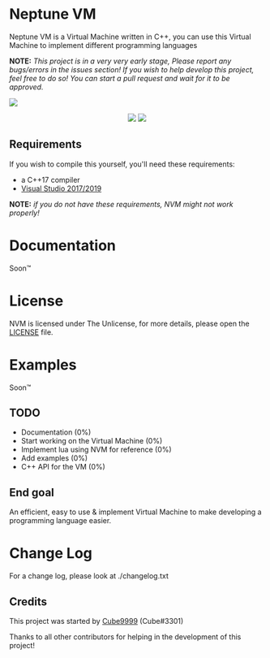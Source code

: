# Neptune VM
Neptune VM is a Virtual Machine written in C++, you can use this Virtual Machine to implement different programming languages


**NOTE:** *This project is in a very very early stage, Please report any bugs/errors in the issues section! If you wish to help develop this project, feel free to do so! You can start a pull request and wait for it to be approved.*

<img src="http://lastskidded.isgay.co/j8_4l.png"> </img>
<p align="center">
    <a href="https://en.wikipedia.org/wiki/C%2B%2B"><img src="http://aj.likes-furry-porn.wtf/l0q6i.png"></a>
    <a href="https://github.com/Cube9999/NVM/blob/main/LICENSE"><img src="http://table.isgay.co/pij33.png"></a>
</p>


## Requirements


If you wish to compile this yourself, you'll need these requirements:


  - a C++17 compiler
  - [Visual Studio 2017/2019](https://visualstudio.microsoft.com/)
  
**NOTE:** *if you do not have these requirements, NVM might not work properly!*


# Documentation

Soon:tm:

# License

NVM is licensed under The Unlicense, for more details, please open the [LICENSE](LICENSE) file.


# Examples


Soon:tm:



## TODO

  - Documentation (0%)
  - Start working on the Virtual Machine (0%)
  - Implement lua using NVM for reference (0%)
  - Add examples (0%)
  - C++ API for the VM (0%)
## End goal
An efficient, easy to use & implement Virtual Machine to make developing a programming language easier.
  
# Change Log

For a change log, please look at ./changelog.txt

## Credits


This project was started by [Cube9999](https://github.com/Cube9999) (Cube#3301)

Thanks to all other contributors for helping in the development of this project!
